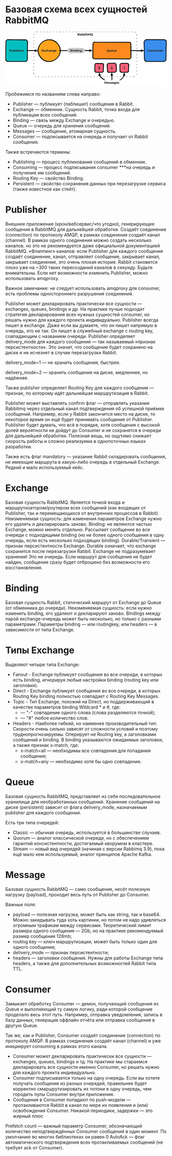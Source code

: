 # Базовая схема всех сущностей RabbitMQ

![](img\rabbit.png)

Пробежимся по названиям слева направо:

* Publisher — публикует (паблишит) сообщения в Rabbit.
* Exchange — обменник. Сущность Rabbit, точка входа для публикации всех сообщений.
* Binding — связь между Exchange и очередью.
* Queue — очередь для хранения сообщений.
* Messages — сообщение, атомарная сущность.
* Consumer — подписывается на очередь и получает от Rabbit сообщения.

Также встречаются термины:

* Publishing — процесс публикования сообщений в обменник.
* Consuming — процесс подписывания consumer ***на очередь и получение им сообщений.
* Routing Key — свойство Binding.
* Persistent — свойство сохранения данных при перезагрузке сервиса (также известное как стейт).

# Publisher

Внешнее приложение (крон/вебсервис/что угодно), генерирующее сообщения в RabbitMQ для дальнейшей обработки.
Создаёт соединение (connection) по протоколу AMQP, в рамках соединения создаёт канал (channel). В рамках одного соединения можно создать несколько каналов, но это не рекомендуется даже официальной документацией RabbitMQ.
«Флаппинг» каналов: если Publisher для каждого сообщения создаёт соединение, канал, отправляет сообщение, закрывает канал, закрывает соединение, это очень плохая история. Rabbit становится плохо уже на ~300 таких пересозданий каналов в
секунду. Будьте внимательны. Если нет возможности изменить Publisher, можно использовать amqproxy.

Важное замечание: не следует использовать amqproxy для consumer, есть проблемы одностороннего разрушения соединений.

Publisher может декларировать практически все сущности — exchanges, queues, bindings и др. На практике лучше подходит стратегия декларирования всех нужных сущностей consumer, но решать нужно для каждого проекта индивидуально.
Publisher всегда пишет в exchange. Даже если вы думаете, что он пишет напрямую в очередь, это не так. Он пишет в служебный exchange с routing key, совпадающим с названием очереди.
Publisher определяет delivery_mode для каждого сообщения — так называемый «признак персистентности». Это значит, что сообщение будет сохранено на диске и не исчезнет в случае перезагрузки Rabbit.

delivery_mode=1 — не хранить сообщения, быстрее.

delivery_mode=2 — хранить сообщения на диске, медленнее, но надёжнее.

Также publisher определяет Routing Key для каждого сообщения — признак, по которому идёт дальнейшая маршрутизация в Rabbit.

Publisher может выставлять confirm флаг — отправлять указания Rabbitmq через отдельный канал подтверждения об успешной приёмке сообщений. Например, если у Rabbit закончится место на диске, то некоторое время он ещё будет принимать сообщения
от Publisher. Publisher будет думать, что всё в порядке, хотя сообщения с высокой долей вероятности не дойдут до Consumer и не сохранятся в очереди для дальнейшей обработки. Полезная вещь, но ощутимо снижает скорость работы и сложно
реализуема в однопоточных языках разработки.

Также есть флаг mandatory — указание Rabbit складировать сообщения, не имеющие маршрута в какую-либо очередь в отдельный Exchange. Редкий и мало используемый кейс.

# Exchange

Базовая сущность RabbitMQ. Является точкой входа и маршрутизатором/роутером всех сообщений (как входящих от Publisher, так и перемещающихся от внутренних процессов в Rabbit)
Неизменяемая сущность: для изменения параметров Exchange нужно его удалять и декларировать заново.
Binding: не являются частью Exchange, можно менять отдельно.
Рассылает сообщение во все очереди с подходящими binding (но не более одного сообщения в одну очередь, если есть несколько подходящих binding).
Durable/Transient — признак персистентности Exchange. Durable означает, что exchange сохранится после перезагрузки Rabbit.
Exchange не подразумевает хранения! Это не очередь. Если маршрут для сообщения не будет найден, сообщение сразу будет отброшено без возможности его восстановления.

# Binding

Базовая сущность Rabbit, статический маршрут от Exchange до Queue (от обменника до очереди).
Неизменяемая сущность: если нужно изменить binding, его удаляют и декларируют заново.
Bindings между парой exchange-очередь может быть несколько, но только с разными параметрами.
Параметры binding — или routingkey, или headers — в зависимости от типа Exchange.

# Типы Exchange

Выделяют четыре типа Exchange:

* Fanout - Exchange публикует сообщения во все очереди, в которых есть binding, игнорируя любые настройки binding (routing key или заголовки).
* Direct - Exchange публикует сообщения во все очереди, в которых Routing Key binding полностью совпадает с Routing Key Messages.
* Topic - Тип Exchange, похожий на Direct, но поддерживающий в качестве параметров binding Wildcard * и #, где:
    * — "-" совпадение одного слова (слова разделяются точкой);
    * — "#" любое количество слов.
* Headers - Наиболее гибкий, но наименее производительный тип. Скорости очень сильно зависят от сложности условий и поэтому труднопрогнозируемы. Оперирует не Routing key, а заголовками сообщений и binding. В binding указываются ожидаемые
  заголовки, а также признак x-match, где:
    * x-match=all — необходимы все совпадения для попадания сообщения;
    * x-match=any — необходимо хотя бы одно совпадение.

# Queue

Базовая сущность RabbitMQ, представляет из себя последовательное хранилище для необработанных сообщений.
Хранение сообщений на диске (persistent) зависит от флага delivery_mode, назначаемым publisher для каждого сообщения.

Есть три типа очередей:

* Classic — обычная очередь, используется в большинстве случаев.
* Quorum — аналог классической очереди, но с обеспечением гарантий консистентности, достигаемый кворумом в кластере.
* Stream — новый вид очередей (начиная с версии Rabbimq 3.9), пока ещё мало кем используемый, аналог принципов Apache Kafka.

# Message

Базовая сущность RabbitMQ — само сообщение, несёт полезную нагрузку (payload), проходит весь путь от Publisher до Consumer.

Важные поля:

* payload — полезная нагрузка, может быть как string, так и base64. Можно закидывать туда хоть картинки, но потом не надо удивляться огромным трафикам между сервисами. Теоретический лимит размера одного сообщения — 2Gb, но на практике
  рекомендуемый размер сообщения 128mb;
* routing key — ключ маршрутизации, может быть только один для одного сообщения;
* delivery_mode — признак персистентности;
* headers — заголовки сообщения. Нужны для работы Exchange типа headers, а также для дополнительных возможностей Rabbit типа TTL.

# Consumer

Замыкает обработку Сonsumer — демон, получающий сообщения из Queue и выполняющий ту самую логику, ради которой сообщение проделало весь этот путь. Например, отправка уведомления, запись в базу данных, генерация оффлайн отчёта или отправка
сообщения в другую Queue.

Так же, как и Publisher, Consumer создаёт соединение (connection) по протоколу AMQP. В рамках соединения создаёт канал (channel) и уже инициирует consuming в рамках этого канала.

* Consumer может декларировать практически все сущности — exchanges, queues, bindings и тд. На практике мы стараемся декларировать все сущности именно Consumer, но решать нужно для каждого проекта индивидуально.
* Consumer подписывается только на одну очередь. Если вы хотите получать сообщения из разных очередей, правильнее будет корректно смаршрутизировать их потоки в одну очередь, чем городить пулы Consumer внутри приложения.
* Сообщения в Consumer попадают по push-модели — протакливаются Rabbit в канал по мере их появления и (или) освобождения Consumer. Никакой периодики, задержки — это жирный плюс

Prefetch count — важный параметр Consumer, обозначающий количество неподтверждённых Consumer сообщений в один момент. По умолчанию во многих библиотеках он равен 0
AutoAck — флаг автоматического подтверждения всех протакливаемых сообщений (не требует ack от Consumer).
